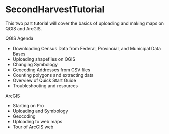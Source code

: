 # SecondHarvestTutorial
This two part tutorial will cover the basics of uploading and making maps on QGIS and ArcGIS. 

QGIS Agenda
- Downloading Census Data from Federal, Provincial, and Municipal Data Bases
- Uploading shapefiles on QGIS
- Changing Symbology
- Geocoding Addresses from CSV files
- Counting polygons and extracting data
- Overview of Quick Start Guide
- Troubleshooting and resources 

ArcGIS
- Starting on Pro
- Uploading and Symbology
- Geocoding 
- Uploading to web maps
- Tour of ArcGIS web 
